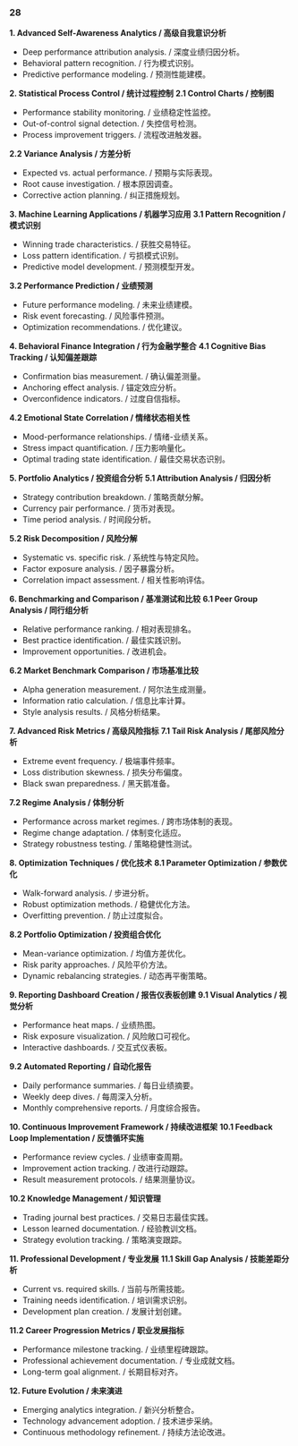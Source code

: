 ### 28

**1. Advanced Self-Awareness Analytics / 高级自我意识分析**
- Deep performance attribution analysis. / 深度业绩归因分析。
- Behavioral pattern recognition. / 行为模式识别。
- Predictive performance modeling. / 预测性能建模。

**2. Statistical Process Control / 统计过程控制**
**2.1 Control Charts / 控制图**
- Performance stability monitoring. / 业绩稳定性监控。
- Out-of-control signal detection. / 失控信号检测。
- Process improvement triggers. / 流程改进触发器。

**2.2 Variance Analysis / 方差分析**
- Expected vs. actual performance. / 预期与实际表现。
- Root cause investigation. / 根本原因调查。
- Corrective action planning. / 纠正措施规划。

**3. Machine Learning Applications / 机器学习应用**
**3.1 Pattern Recognition / 模式识别**
- Winning trade characteristics. / 获胜交易特征。
- Loss pattern identification. / 亏损模式识别。
- Predictive model development. / 预测模型开发。

**3.2 Performance Prediction / 业绩预测**
- Future performance modeling. / 未来业绩建模。
- Risk event forecasting. / 风险事件预测。
- Optimization recommendations. / 优化建议。

**4. Behavioral Finance Integration / 行为金融学整合**
**4.1 Cognitive Bias Tracking / 认知偏差跟踪**
- Confirmation bias measurement. / 确认偏差测量。
- Anchoring effect analysis. / 锚定效应分析。
- Overconfidence indicators. / 过度自信指标。

**4.2 Emotional State Correlation / 情绪状态相关性**
- Mood-performance relationships. / 情绪-业绩关系。
- Stress impact quantification. / 压力影响量化。
- Optimal trading state identification. / 最佳交易状态识别。

**5. Portfolio Analytics / 投资组合分析**
**5.1 Attribution Analysis / 归因分析**
- Strategy contribution breakdown. / 策略贡献分解。
- Currency pair performance. / 货币对表现。
- Time period analysis. / 时间段分析。

**5.2 Risk Decomposition / 风险分解**
- Systematic vs. specific risk. / 系统性与特定风险。
- Factor exposure analysis. / 因子暴露分析。
- Correlation impact assessment. / 相关性影响评估。

**6. Benchmarking and Comparison / 基准测试和比较**
**6.1 Peer Group Analysis / 同行组分析**
- Relative performance ranking. / 相对表现排名。
- Best practice identification. / 最佳实践识别。
- Improvement opportunities. / 改进机会。

**6.2 Market Benchmark Comparison / 市场基准比较**
- Alpha generation measurement. / 阿尔法生成测量。
- Information ratio calculation. / 信息比率计算。
- Style analysis results. / 风格分析结果。

**7. Advanced Risk Metrics / 高级风险指标**
**7.1 Tail Risk Analysis / 尾部风险分析**
- Extreme event frequency. / 极端事件频率。
- Loss distribution skewness. / 损失分布偏度。
- Black swan preparedness. / 黑天鹅准备。

**7.2 Regime Analysis / 体制分析**
- Performance across market regimes. / 跨市场体制的表现。
- Regime change adaptation. / 体制变化适应。
- Strategy robustness testing. / 策略稳健性测试。

**8. Optimization Techniques / 优化技术**
**8.1 Parameter Optimization / 参数优化**
- Walk-forward analysis. / 步进分析。
- Robust optimization methods. / 稳健优化方法。
- Overfitting prevention. / 防止过度拟合。

**8.2 Portfolio Optimization / 投资组合优化**
- Mean-variance optimization. / 均值方差优化。
- Risk parity approaches. / 风险平价方法。
- Dynamic rebalancing strategies. / 动态再平衡策略。

**9. Reporting Dashboard Creation / 报告仪表板创建**
**9.1 Visual Analytics / 视觉分析**
- Performance heat maps. / 业绩热图。
- Risk exposure visualization. / 风险敞口可视化。
- Interactive dashboards. / 交互式仪表板。

**9.2 Automated Reporting / 自动化报告**
- Daily performance summaries. / 每日业绩摘要。
- Weekly deep dives. / 每周深入分析。
- Monthly comprehensive reports. / 月度综合报告。

**10. Continuous Improvement Framework / 持续改进框架**
**10.1 Feedback Loop Implementation / 反馈循环实施**
- Performance review cycles. / 业绩审查周期。
- Improvement action tracking. / 改进行动跟踪。
- Result measurement protocols. / 结果测量协议。

**10.2 Knowledge Management / 知识管理**
- Trading journal best practices. / 交易日志最佳实践。
- Lesson learned documentation. / 经验教训文档。
- Strategy evolution tracking. / 策略演变跟踪。

**11. Professional Development / 专业发展**
**11.1 Skill Gap Analysis / 技能差距分析**
- Current vs. required skills. / 当前与所需技能。
- Training needs identification. / 培训需求识别。
- Development plan creation. / 发展计划创建。

**11.2 Career Progression Metrics / 职业发展指标**
- Performance milestone tracking. / 业绩里程碑跟踪。
- Professional achievement documentation. / 专业成就文档。
- Long-term goal alignment. / 长期目标对齐。

**12. Future Evolution / 未来演进**
- Emerging analytics integration. / 新兴分析整合。
- Technology advancement adoption. / 技术进步采纳。
- Continuous methodology refinement. / 持续方法论改进。
